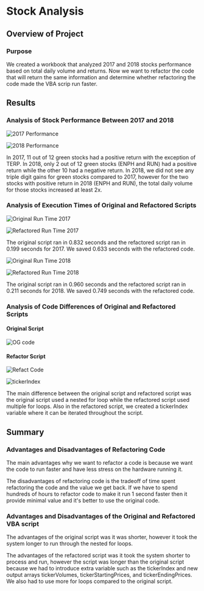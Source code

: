 # Stock Analysis

## Overview of Project

### Purpose
We created a workbook that analyzed 2017 and 2018 stocks performance based on total daily volume and returns. Now we want to refactor the code that will return the same information and determine whether refactoring the code made the VBA scrip run faster.

## Results 

### Analysis of Stock Performance Between 2017 and 2018

![2017 Performance](https://user-images.githubusercontent.com/92401000/140660103-1ef887a4-092d-414c-ac0e-a615032e091f.PNG)

![2018 Performance](https://user-images.githubusercontent.com/92401000/140660105-0cc8a423-3c1d-4031-8f03-61aeb364d96a.PNG)

In 2017, 11 out of 12 green stocks had a positive return with the exception of TERP. In 2018, only 2 out of 12 green stocks (ENPH and RUN) had a positive return while the other 10 had a negative return. In 2018, we did not see any triple digit gains for green stocks compared to 2017, however for the two stocks with positive return in 2018 (ENPH and RUN), the total daily volume for those stocks increased at least 2x. 

### Analysis of Execution Times of Original and Refactored Scripts

![Original Run Time 2017](https://user-images.githubusercontent.com/92401000/140661013-9785f452-fb4b-47b8-8151-f89a7f5af6ee.PNG)

![Refactored Run Time 2017](https://user-images.githubusercontent.com/92401000/140661025-f3b02acb-4d59-46e3-b2a5-cd7f0ae0afde.PNG)

The original script ran in 0.832 seconds and the refactored script ran in 0.199 seconds for 2017. We saved 0.633 seconds with the refactored code.

![Original Run Time 2018](https://user-images.githubusercontent.com/92401000/140661033-389f4474-176d-417c-8f0e-8789ee689113.PNG)

![Refactored Run Time 2018](https://user-images.githubusercontent.com/92401000/140661036-270ed5f6-15ce-44dd-8c18-9f7214c29e3f.PNG)

The original script ran in 0.960 seconds and the refactored script ran in 0.211 seconds for 2018. We saved 0.749 seconds with the refactored code.

### Analysis of Code Differences of Original and Refactored Scripts

#### Original Script
![OG code](https://user-images.githubusercontent.com/92401000/140661286-ae31d9cc-9e46-4844-a3d7-26c8ce2e1eea.PNG)

#### Refactor Script

![Refact Code](https://user-images.githubusercontent.com/92401000/140661401-4911e299-34e8-47b5-931d-0e49f67315fe.PNG)

![tickerIndex](https://user-images.githubusercontent.com/92401000/140661525-a3fde0e0-a6f0-44ee-af53-a3a3acedaaac.PNG)

The main difference between the original script and refactored script was the original script used a nested for loop while the refactored script used multiple for loops. Also in the refactored script, we created a tickerIndex variable where it can be iterated throughout the script.

## Summary

### Advantages and Disadvantages of Refactoring Code

The main advantages why we want to refactor a code is because we want the code to run faster and have less stress on the hardware running it. 

The disadvantages of refactoring code is the tradeoff of time spent refactoring the code and the value we get back. If we have to spend hundreds of hours to refactor code to make it run 1 second faster then it provide minimal value and it's better to use the original code.

### Advantages and Disadvantages of the Original and Refactored VBA script 
The advantages of the original script was it was shorter, however it took the system longer to run through the nested for loops.

The advantages of the refactored script was it took the system shorter to process and run, however the script was longer than the original script because we had to introduce extra variable such as the tickerIndex and new output arrays tickerVolumes, tickerStartingPrices, and tickerEndingPrices. We also had to use more for loops compared to the original script.
